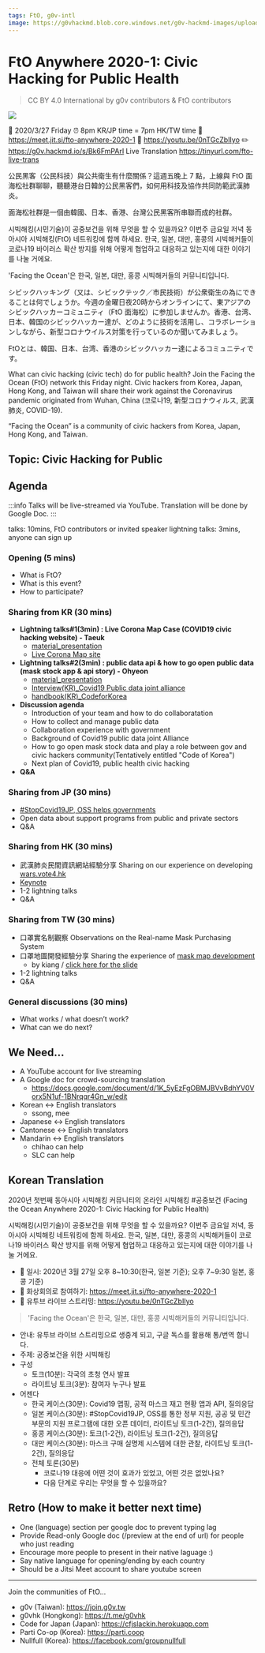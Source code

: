 ```yaml
---
tags: FtO, g0v-intl
image: https://g0vhackmd.blob.core.windows.net/g0v-hackmd-images/upload_b843b5bf6a32b2c2d6b6bc744d19d7a1
---
```

# FtO Anywhere 2020-1: Civic Hacking for Public Health

> CC BY 4.0 International by g0v contributors & FtO contributors

![](https://g0vhackmd.blob.core.windows.net/g0v-hackmd-images/upload_b843b5bf6a32b2c2d6b6bc744d19d7a1)

📅 2020/3/27 Friday
⏰ 8pm KR/JP time = 7pm HK/TW time
👋 https://meet.jit.si/fto-anywhere-2020-1
👀 https://youtu.be/0nTGcZbIIyo
✏️ https://g0v.hackmd.io/s/Bk6FmPArI
Live Translation https://tinyurl.com/fto-live-trans

公民黑客（公民科技）與公共衛生有什麼關係？這週五晚上 7 點，上線與 FtO 面海松社群聊聊，聽聽港台日韓的公民黑客們，如何用科技及協作共同防範武漢肺炎。

面海松社群是一個由韓國、日本、香港、台灣公民黑客所串聯而成的社群。

시빅해킹(시민기술)이 공중보건을 위해 무엇을 할 수 있을까요? 이번주 금요일 저녁 동아시아 시빅해킹(FtO) 네트워킹에 함께 하세요. 한국, 일본, 대만, 홍콩의 시빅해커들이 코로나19 바이러스 확산 방지를 위해 어떻게 협업하고 대응하고 있는지에 대한 이야기를 나눌 거에요.

'Facing the Ocean'은 한국, 일본, 대만, 홍콩 시빅해커들의 커뮤니티입니다. 

シビックハッキング（又は、シビックテック／市民技術）が公衆衛生の為にできることは何でしょうか。今週の金曜日夜20時からオンラインにて、東アジアのシビックハッカーコミュニティ（FtO 面海松）に参加しませんか。香港、台湾、日本、韓国のシビックハッカー達が、どのように技術を活用し、コラボレーションしながら、新型コロナウイルス対策を行っているのか聞いてみましょう。

FtOとは、韓国、日本、台湾、香港のシビックハッカー達によるコミュニティです。

What can civic hacking (civic tech) do for public health? Join the Facing the Ocean (FtO) network this Friday night. Civic hackers from Korea, Japan, Hong Kong, and Taiwan will share their work against the Coronavirus pandemic originated from Wuhan, China (코로나19, 新型コロナウィルス, 武漢肺炎, COVID-19).

“Facing the Ocean” is a community of civic hackers from Korea, Japan, Hong Kong, and Taiwan.

## Topic: Civic Hacking for Public 

## Agenda

:::info
Talks will be live-streamed via YouTube.
Translation will be done by Google Doc.
:::

talks: 10mins, FtO contributors or invited speaker
lightning talks: 3mins, anyone can sign up

### Opening (5 mins)
- What is FtO?
- What is this event?
- How to participate?

### Sharing from KR (30 mins)
- **Lightning talks#1(3min) : Live Corona Map Case (COVID19 civic hacking website) - Taeuk**
    - [material_presentation](https://docs.google.com/presentation/d/1L7sN50fSu_j6F0qNPLYNOKuaTcrqt4_s5nw2ghEg7lM/edit#slide=id.p)
    - [Live Corona Map site](https://livecorona.co.kr)
- **Lightning talks#2(3min) : public data api & how to go open public data (mask stock app & api story) - Ohyeon**
    - [material_presentation](https://drive.google.com/open?id=1rQoeKwpGRInAeffqbjh9lJOcBCk6_0wJ)
    - [Interview(KR)_Covid19 Public data joint alliance](https://docs.google.com/document/d/1WHTrFSV8Ijc0syngV-bpSdrTwk27e3c-69izxh3FmKY/edit)
    - [handbook(KR)_CodeforKorea](https://hackmd.io/@6VWj8d9yQkKavs-wIUuzLQ/ry5TAjZr8)
- **Discussion agenda**
    - Introduction of your team and how to do collaboratation
    - How to collect and manage public data
    - Collaboration experience with government
    - Background of Covid19 public data joint Alliance
    - How to go open mask stock data and play a role between gov and civic hackers community(Tentatively entitled "Code of Korea")
    - Next plan of Covid19, public health civic hacking
- **Q&A**

### Sharing from JP (30 mins)
- [#StopCovid19JP, OSS helps governments](https://hackmd.io/@codeforjapan/S1wtpcYH8)
- Open data about support programs from public and private sectors
- Q&A
### Sharing from HK (30 mins)
- 武漢肺炎民間資訊網站經驗分享 Sharing on our experience on developing [wars.vote4.hk](https://wars.vote4.hk)
- [Keynote](https://www.beautiful.ai/player/-M3QrqRfRKnT12LZ_djp)
- 1-2 lightning talks
- Q&A
### Sharing from TW (30 mins)
- 口罩實名制觀察 Observations on the Real-name Mask Purchasing System
- 口罩地圖開發經驗分享 Sharing the experience of [mask map development](https://kiang.github.io/pharmacies/)
    - by kiang / [click here for the slide](https://kiang.github.io/slides/20200327_fto.html)
- 1-2 lightning talks
- Q&A

### General discussions (30 mins)
- What works / what doesn’t work?
- What can we do next?

## We Need...
- A YouTube account for live streaming
- A Google doc for crowd-sourcing translation
    - https://docs.google.com/document/d/1K_5yEzFgOBMJBVvBdhYV0Vorx5N1uf-1BNrqqr4Gn_w/edit
- Korean <-> English translators
    - ssong, mee
- Japanese <-> English translators
- Cantonese <-> English translators
- Mandarin <-> English translators
    - chihao can help
    - SLC can help

## Korean Translation
2020년 첫번째 동아시아 시빅해킹 커뮤니티의 온라인 시빅해킹 #공중보건 
(Facing the Ocean Anywhere 2020-1: Civic Hacking for Public Health)

시빅해킹(시민기술)이 공중보건을 위해 무엇을 할 수 있을까요? 이번주 금요일 저녁, 동아시아 시빅해킹 네트워킹에 함께 하세요. 한국, 일본, 대만, 홍콩의 시빅해커들이 코로나19 바이러스 확산 방지를 위해 어떻게 협업하고 대응하고 있는지에 대한 이야기를 나눌 거에요. 

* 📅 일시: 2020년 3월 27일 오후 8~10:30(한국, 일본 기준); 오후 7~9:30 일본, 홍콩 기준)
* 🔗 화상회의로 참여하기: https://meet.jit.si/fto-anywhere-2020-1
* 👀 유투브 라이브 스트리밍: https://youtu.be/0nTGcZbIIyo

> 'Facing the Ocean'은 한국, 일본, 대만, 홍콩 시빅해커들의 커뮤니티입니다. 

* 안내: 유투브 라이브 스트리밍으로 생중계 되고, 구글 독스를 활용해 통/번역 합니다. 
* 주제: 공중보건을 위한 시빅해킹 
* 구성
    * 토크(10분): 각국의 초청 연사 발표 
    * 라이트닝 토크(3분): 참여자 누구나 발표 
* 어젠다 
    * 한국 케이스(30분): Covid19 맵핑, 공적 마스크 재고 현황 앱과 API, 질의응답
    * 일본 케이스(30분): #StopCovid19JP, OSS를 통한 정부 지원, 공공 및 민간 부문의 지원 프로그램에 대한 오픈 데이터, 라이트닝 토크(1-2건), 질의응답
    * 홍콩 케이스(30분): 토크(1-2건), 라이트닝 토크(1-2건), 질의응답
    * 대만 케이스(30분): 마스크 구매 실명제 시스템에 대한 관찰, 라이트닝 토크(1-2건), 질의응답
    * 전체 토론(30분)
        * 코로나19 대응에 어떤 것이 효과가 있었고, 어떤 것은 없었나요?
        * 다음 단계로 우리는 무엇을 할 수 있을까요? 

## Retro (How to make it better next time)
- One (language) section per google doc to prevent typing lag
- Provide Read-only Google doc (/preview at the end of url) for people who just reading
- Encourage more people to present in their native laguage :)
- Say native language for opening/ending by each country 
- Should be a Jitsi Meet account to share youtube screen


---
Join the communities of FtO…

* g0v (Taiwan): https://join.g0v.tw
* g0vhk (Hongkong): https://t.me/g0vhk
* Code for Japan (Japan): https://cfjslackin.herokuapp.com
* Parti Co-op (Korea): https://parti.coop
* Nullfull (Korea): https://facebook.com/groupnullfull